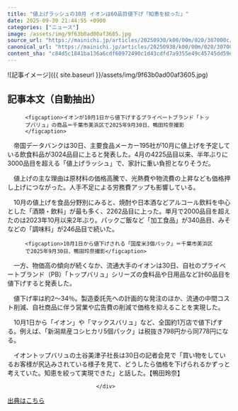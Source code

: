 ```yaml
---
title: "値上げラッシュの10月 イオンは60品目値下げ「知恵を絞った」"
date: 2025-09-30 21:44:55 +0900
categories: ["ニュース"]
image: /assets/img/9f63b0ad00af3605.jpg
source_url: "https://mainichi.jp/articles/20250930/k00/00m/020/307000c/"
canonical_url: "https://mainichi.jp/articles/20250930/k00/00m/020/307000c/"
content_sha: "c84d5c1841ba136a6cdf60972490c1d43cdfd7a9355e49c45745dd59eee2f293"
---
```


![記事イメージ]({{ site.baseurl }}/assets/img/9f63b0ad00af3605.jpg)

## 記事本文（自動抽出）
<div><section class="articledetail-body" id="articledetail-body">




<div class="articledetail-image-left">
  <figure>
    
    <figcaption>イオンが10月1日から値下げするプライベートブランド「トップバリュ」の商品＝千葉市美浜区で2025年9月30日、鴨田玲奈撮影</figcaption>
    
  </figure>
</div>

<p>　帝国データバンクは30日、主要食品メーカー195社が10月に値上げを予定している飲食料品が3024品目に上ると発表した。4月の4225品目以来、半年ぶりに3000品目を超える「値上げラッシュ」で、家計に重い負担となりそうだ。</p>

<p>　値上げの主な理由は原材料の価格高騰で、光熱費や物流費の上昇なども価格押し上げにつながった。人手不足による労務費アップも影響している。</p>

	


<p>　10月の値上げを食品分野別にみると、焼酎や日本酒などアルコール飲料を中心とした「酒類・飲料」が最も多く、2262品目に上った。単月で2000品目を超えたのは2023年10月以来2年ぶり。パックご飯など「加工食品」が340品目、みそなどの「調味料」が246品目で続いた。</p>



<div class="articledetail-image-left">
  <figure>
    
    <figcaption>10月1日から値下げされる「国産米3個パック」＝千葉市美浜区で2025年9月30日、鴨田玲奈撮影</figcaption>
    
  </figure>
</div>

<p>　一方、物価高の傾向が続くなか、流通大手のイオンは30日、自社のプライベートブランド（PB）「トップバリュ」シリーズの食料品や日用品など計60品目を値下げすると発表した。</p>

	


<p>　値下げ率は約2～34％。製造委託先への計画的な発注のほか、流通の中間コスト削減、自社商品に伴う営業や広告費の削減で価格を抑えることを実現した。</p>

<p>　10月1日から「イオン」や「マックスバリュ」など、全国約1万店で値下げする。例えば、「新潟県産コシヒカリ5個パック」は税抜き798円から同778円になる。</p>

	


<p>　イオントップバリュの土谷美津子社長は30日の記者会見で「買い物をしているお客様が尻込みされている様子を見て、どうしたら価格を下げられるかずっと考えていた。知恵を絞って実現できた」と話した。【鴨田玲奈】</p>


</section>






								</div>

[出典はこちら](https://mainichi.jp/articles/20250930/k00/00m/020/307000c/)
